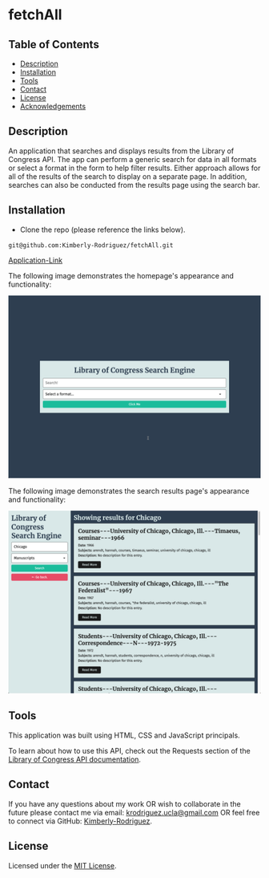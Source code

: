 # fetchAll

## Table of Contents

* [Description](#description)
* [Installation](#installation)
* [Tools](#tools)
* [Contact](#contact)
* [License](#license)
* [Acknowledgements](#acknowledgements)

## Description

An application that searches and displays results from the Library of Congress API. The app can perform a generic search for data in all formats or select a format in the form to help filter results. Either approach allows for all of the results of the search to display on a separate page. In addition, searches can also be conducted from the results page using the search bar.

## Installation

* Clone the repo (please reference the links below).
```
git@github.com:Kimberly-Rodriguez/fetchAll.git

```

[Application-Link](https://kimberly-rodriguez.github.io/fetchAll/)


The following image demonstrates the homepage's appearance and functionality:

![The home page shows a search bar with the ability to select a format from a dropdown menu.](./Images/01-homepage.png)

The following image demonstrates the search results page's appearance and functionality:

![The search results page displays results from a search conducted in the form on the left side of the page.](./Images/02-search-results-page.png)



## Tools

This application was built using HTML, CSS and JavaScript principals. 

To learn about how to use this API, check out the Requests section of the [Library of Congress API documentation](https://libraryofcongress.github.io/data-exploration/).


## Contact

If you have any questions about my work OR wish to collaborate in the future please contact me via email: krodriguez.ucla@gmail.com OR feel free to connect via GitHub: [Kimberly-Rodriguez](https://github.com/Kimberly-Rodriguez).

## License 

Licensed under the [MIT License](LICENSE).




